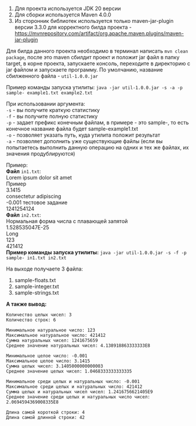 1. Для проекта используется JDK 20 версии
2. Для сборки используется Maven 4.0.0
3. Из сторонник библиотек используется только maven-jar-plugin версии 3.3.0 для корректного билда проекта - https://mvnrepository.com/artifact/org.apache.maven.plugins/maven-jar-plugin

Для билда данного проекта необходимо в терминал написать ```mvn clean package```, после это maven сбилдит проект и положит jar файл в папку target, в корне проекта, запускаете консоль, переходите в директорию с jar файлом и запускаете программу. По умолчанию, название сбилженного файла - ```util-1.0.0.jar```

Пример команды запуска утилиты: ```java -jar util-1.0.0.jar -s -a -p sample- example1.txt example2.txt```

При использовании аргумента:  
```-s``` - вы получите краткую статистику  
```-f``` - вы получите полную статистику  
```-p``` - задает префикс конечным файлам, в примере - это sample-, то есть конечное название файла будет sample-example1.txt  
```-o``` - позволяет указать путь, куда утилита положит результат  
```-a``` - позволяет дополнить уже существующие файлы (если вы попытаетесь выполнить данную операцию на одних и тех же файлах, их значения продублируются)

Пример:  
  **Файл** ```in1.txt```:  
Lorem ipsum dolor sit amet  
Пример  
3.1415  
consectetur adipiscing  
-0.001
тестовое задание  
1241254124  
  **Файл** ```in2.txt```:  
Нормальная форма числа с плавающей запятой  
1.528535047E-25  
Long  
123  
421412  
  **Пример команды запуска утилиты:** ```java -jar util-1.0.0.jar -s -f -p sample- in1.txt in2.txt```

На выходе получаете 3 файла:  
  1. sample-floats.txt  
  2. sample-integer.txt  
  3. sample-strings.txt  

**А также вывод:**
```Количество натуральных чисел: 3  
Количество целых чисел: 3  
Количество строк: 6  
  
Минимальное натуральное число: 123  
Максимальное натуральное число: 421412  
Сумма натуральных чисел: 1241675659  
Среднее значение натуральных чисел: 4.138918863333333E8  

Минимальное целое число: -0.001  
Максимальное целое число: 3.1415  
Сумма целых чисел: 3.1405000000000003  
Среднее значение целых чисел: 1.0468333333333335  
  
Минимальное среди целых и натуральных число: -0.001  
Максимальное среди целых и натуральных число: 421412  
Сумма целых и натуральных чисел чисел: 1.2416756621405E9  
Среднее значение среди целых и натуральных число чисел: 2.0694594369008335E8  
  
Длина самой короткой строки: 4  
Длина самой длинной строки: 42
